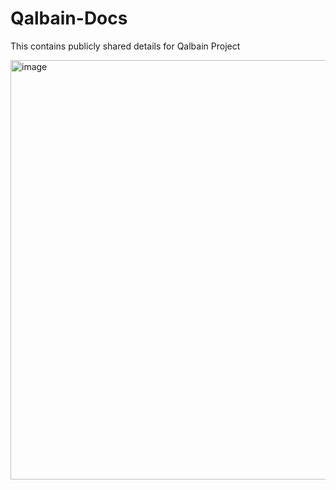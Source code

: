 # Qalbain-Docs
This contains publicly shared details for Qalbain Project

<img width="1366" height="671" alt="image" src="https://github.com/user-attachments/assets/b2083c4a-5a36-406b-87cd-9cdf53071516" />

